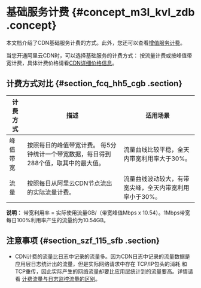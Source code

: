 # 基础服务计费 {#concept_m3l_kvl_zdb .concept}

本文档介绍了CDN基础服务计费的方式。此外，您还可以查看[增值服务计费](intl.zh-CN/产品定价/计费方式/增值服务计费.md#)。

当您开通阿里云CDN时，可以选择基础服务的计费方式： 按流量计费或按峰值带宽计费，具体计费价格请看[CDN详细价格信息](https://www.alibabacloud.com/zh/product/cdn/pricing?spm=a2796.7980202.1167822.1.16755f45tSDVja)。

## 计费方式对比 {#section_fcq_hh5_cgb .section}

|计费方式|描述|适用场景|
|----|--|----|
|峰值带宽|按照每日的峰值带宽计费。 每5分钟统计一个带宽数据，每日得到288个值，取其中的最大值。|流量曲线比较平稳，全天内带宽利用率大于30%。|
|流量|按照每日从阿里云CDN节点流出的实际流量计费。|流量曲线波动较大，有带宽尖峰，全天内带宽利用率小于30%。|

**说明：** 带宽利用率 = 实际使用流量GB/（带宽峰值Mbps x 10.54）。1Mbps带宽每日100%利用率产生的流量约为10.54GB。

## 注意事项 {#section_szf_115_sfb .section}

-   CDN计费的流量比日志中记录的流量多。因为CDN日志中记录的流量数据是应用层日志统计出的流量，但是实际网络请求中存在 TCP/IP包头的消耗 和 TCP重传，因此实际产生的网络流量却要比应用层统计到的流量要高。详情请看 [计费流量与日志监控流量的区别](https://www.alibabacloud.com/help/zh/faq-detail/40164.htm)。

